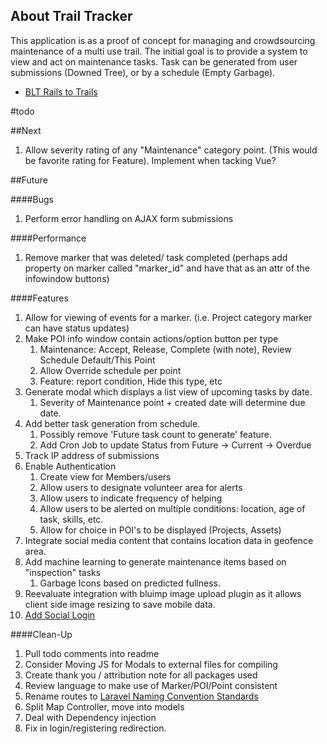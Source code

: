 ## About Trail Tracker

This application is as a proof of concept for managing and crowdsourcing maintenance of a multi use trail.  The initial goal is to provide a system to view and act on maintenance tasks.  Task can be generated from user submissions (Downed Tree), or by a schedule (Empty Garbage).
- [BLT Rails to Trails](https://blttrails.ca/)

#todo

##Next
1. Allow severity rating of any "Maintenance" category point. (This would be favorite rating for Feature). Implement when tacking Vue?

##Future

####Bugs
1. Perform error handling on AJAX form submissions

####Performance
1. Remove marker that was deleted/ task completed (perhaps add property on marker called "marker_id" and have that as an attr of the infowindow buttons)
 
####Features
1. Allow for viewing of events for a marker.  (i.e. Project category marker can have status updates)
1. Make POI info window contain actions/option button per type
   1. Maintenance: Accept, Release, Complete (with note), Review Schedule Default/This Point
   1. Allow Override schedule per point
   1. Feature: report condition, Hide this type, etc
1. Generate modal which displays a list view of upcoming tasks by date.
    1. Severity of Maintenance point + created date will determine due date.
1. Add better task generation from schedule. 
    1. Possibly remove 'Future task count to generate' feature. 
    1. Add Cron Job to update Status from Future -> Current -> Overdue
1. Track IP address of submissions
1. Enable Authentication
    1. Create view for Members/users
    1. Allow users to designate volunteer area for alerts
    1. Allow users to indicate frequency of helping
    1. Allow users to be alerted on multiple conditions: location, age of task, skills, etc.
    1. Allow for choice in POI's to be displayed (Projects, Assets)
1. Integrate social media content that contains location data in geofence area.
1. Add machine learning to generate maintenance items based on "inspection" tasks
   1. Garbage Icons based on predicted fullness.
1. Reevaluate integration with bluimp image upload plugin as it allows client side image resizing to save mobile data.
1. [Add Social Login](https://stormpath.com/blog/stormpath-laravel-social-login#:~:text=In%20the%20%E2%80%9CSite%20URL%E2%80%9D%20box,again%20and%20enter%20another%20URL.)

####Clean-Up
1. Pull todo comments into readme
1. Consider Moving JS for Modals to external files for compiling
1. Create thank you / attribution note for all packages used
1. Review language to make use of Marker/POI/Point consistent
1. Rename routes to [Laravel Naming Convention Standards](https://webdevetc.com/blog/laravel-naming-conventions)
1. Split Map Controller, move into models
1. Deal with Dependency injection
1. Fix in login/registering redirection. 


